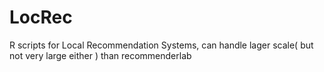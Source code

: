 # LocRec
R scripts for Local Recommendation Systems, can handle lager scale( but not very large either ) than recommenderlab 
